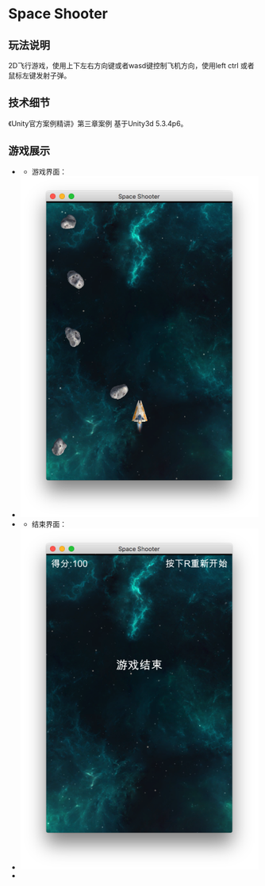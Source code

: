 Space Shooter
============

玩法说明
---------

2D飞行游戏，使用上下左右方向键或者wasd键控制飞机方向，使用left ctrl 或者 鼠标左键发射子弹。

技术细节
--------
《Unity官方案例精讲》第三章案例
基于Unity3d 5.3.4p6。

游戏展示
--------
- - 游戏界面：
- ![image](GameShots/playing.png)
- - 结束界面：
- ![image](GameShots/end.png)
-

